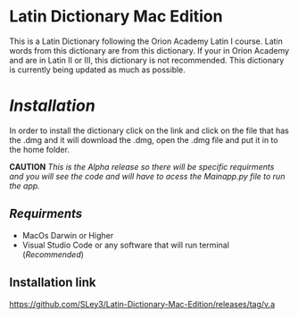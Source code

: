 # Latin Dictionary Mac Edition
This is a Latin Dictionary following the Orion Academy Latin I course. Latin words from this dictionary are from this dictionary. If your in Orion Academy and are in Latin II or III, this dictionary is not recommended. This dictionary is currently being updated as much as possible.  

# **_Installation_**
In order to install the dictionary click on the link and click on the file that has the .dmg and it will download the .dmg, open the .dmg file and put it in to the home folder. 

**CAUTION**
_This is the Alpha release so there will be specific requirments and you will see the code and will have to acess the Mainapp.py file to run the app._

## **_Requirments_**
* MacOs Darwin or Higher
* Visual Studio Code or any software that will run terminal (_Recommended_)

## **Installation link**
https://github.com/SLey3/Latin-Dictionary-Mac-Edition/releases/tag/v.a
